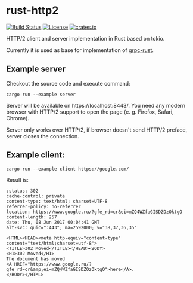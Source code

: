 # rust-http2

<!-- https://travis-ci.org/stepancheg/rust-http2.png -->
[![Build Status](https://img.shields.io/travis/stepancheg/rust-http2.svg)](https://travis-ci.org/stepancheg/rust-http2)
[![License](https://img.shields.io/crates/l/httpbis.svg)](https://github.com/stepancheg/rust-http2/blob/master/LICENSE.txt)
[![crates.io](https://img.shields.io/crates/v/httpbis.svg)](https://crates.io/crates/httpbis) 

HTTP/2 client and server implementation in Rust based on tokio.

Currently it is used as base for implementation of [grpc-rust](https://github.com/stepancheg/grpc-rust).

## Example server

Checkout the source code and execute command:

```
cargo run --example server
```

Server will be available on https://localhost:8443/.
You need any modern browser with HTTP/2 support to open the page (e. g. Firefox, Safari, Chrome).

Server only works over HTTP/2, if browser doesn't send HTTP/2 preface, server closes the connection.

## Example client:

```
cargo run --example client https://google.com/
```

Result is:

```
:status: 302
cache-control: private
content-type: text/html; charset=UTF-8
referrer-policy: no-referrer
location: https://www.google.ru/?gfe_rd=cr&ei=mZQ4WZfaGISDZOzOktgO
content-length: 257
date: Thu, 08 Jun 2017 00:04:41 GMT
alt-svc: quic=":443"; ma=2592000; v="38,37,36,35"

<HTML><HEAD><meta http-equiv="content-type" content="text/html;charset=utf-8">
<TITLE>302 Moved</TITLE></HEAD><BODY>
<H1>302 Moved</H1>
The document has moved
<A HREF="https://www.google.ru/?gfe_rd=cr&amp;ei=mZQ4WZfaGISDZOzOktgO">here</A>.
</BODY></HTML>
```
